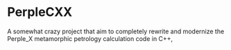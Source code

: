 # PerpleCXX
A somewhat crazy project that aim to completely rewrite and modernize the Perple_X metamorphic petrology calculation code in C++,   
